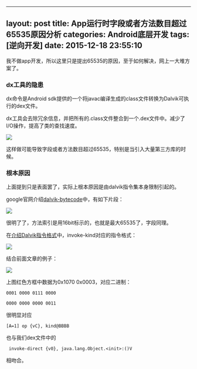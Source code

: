 
---
layout: post
title: App运行时字段或者方法数目超过65535原因分析
categories: Android底层开发
tags: [逆向开发]
date: 2015-12-18 23:55:10
---


我不做app开发，所以这里只是提出65535的原因，至于如何解决，网上一大堆方案了。

<!--more-->

### dx工具的隐患

dx命令是Android sdk提供的一个将javac编译生成的class文件转换为Dalvik可执行的dex文件。

dx工具会去除冗余信息，并把所有的.class文件整合到一个.dex文件中。减少了I/O操作，提高了类的查找速度。

![][1]

这样做可能导致字段或者方法数目超过65535，特别是当引入大量第三方库的时候。



### 根本原因

上面提到只是表面罢了，实际上根本原因是由dalvik指令集本身限制引起的。


google官网介绍[dalvik-bytecode][2]中，有如下片段：

![][3]

很明了了，方法索引是用16bit标示的，也就是最大65535了，字段同理。


在[介绍Dalvik指令格式][6]中，invoke-kind对应的指令格式：

![][5]

结合前面文章的例子：

![][4]

上图红色方框中数据为0x1070 0x0003，对应二进制：

```
0001 0000 0111 0000

0000 0000 0000 0011
```
很明显对应
```
[A=1] op {vC}, kind@BBBB
```
也与我们dex文件中的
```
 invoke-direct {v0}, java.lang.Object.<init>:()V 
```
相吻合。




[1]: http://7xj6ce.com1.z0.glb.clouddn.com/de-8.png
[2]: http://source.android.com/devices/tech/dalvik/dalvik-bytecode.html
[3]: http://7xj6ce.com1.z0.glb.clouddn.com/dx-9.png
[4]: http://7xj6ce.com1.z0.glb.clouddn.com/dx-10.png
[5]: http://7xj6ce.com1.z0.glb.clouddn.com/dx-11.png
[6]: http://source.android.com/devices/tech/dalvik/instruction-formats.html

